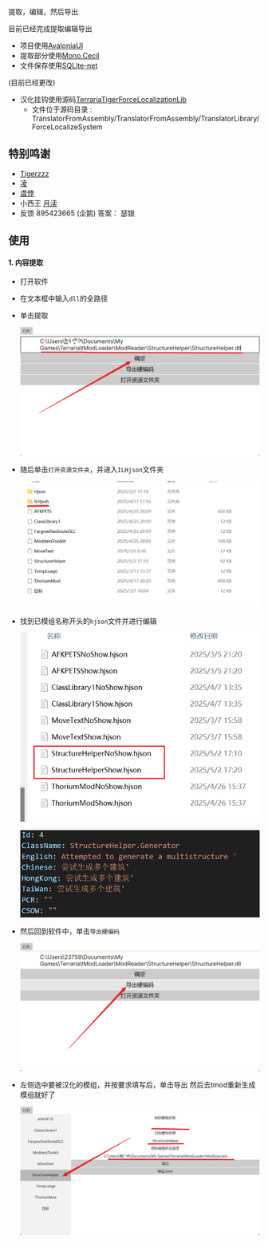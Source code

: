 提取，编辑，然后导出

目前已经完成提取编辑导出

- 项目使用[AvaloniaUI](https://github.com/AvaloniaUI/Avalonia)
- 提取部分使用[Mono.Cecil](https://github.com/jbevain/cecil)
- 文件保存使用[SQLite-net](https://github.com/praeclarum/sqlite-net)

(目前已经更改)
- 汉化挂钩使用源码[TerrariaTigerForceLocalizationLib](https://github.com/TigerChenzzz/TerrariaTigerForceLocalizationLib)
  - 文件位于源码目录 : TranslatorFromAssembly/TranslatorFromAssembly/TranslatorLibrary/ForceLocalizeSystem

## 特别鸣谢

- [Tigerzzz](https://github.com/TigerChenzzz)
- [凌](https://github.com/NLick47)
- [虞悖](https://github.com/zlzhaidou)
- 小西王 [月渎](https://github.com/moonditch)
- 反馈 895423665 (企鹅) 答案： 瑟银

## 使用

#### 1. 内容提取

- 打开软件

- 在文本框中输入`dll`的全路径

- 单击提取

  ![image-20250508214708700](./markdownImg/image-20250508214708700.png)

- 随后单击`打开资源文件夹`，并进入`ILHjson`文件夹

  ![image-20250508214817487](./markdownImg/image-20250508214817487.png)

- 找到已模组名称开头的`hjson`文件并进行编辑

  ![image-20250508214855214](./markdownImg/image-20250508214855214.png)

  ![image-20250508214924870](./markdownImg/image-20250508214924870.png)

- 然后回到软件中，单击`导出硬编码`

  ![image-20250508215011349](./markdownImg/image-20250508215011349.png)

- 左侧选中要被汉化的模组，并按要求填写后，单击导出 然后去tmod重新生成模组就好了

  ![image-20250508215054286](./markdownImg/image-20250508215054286.png)
